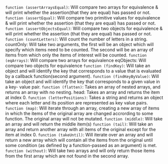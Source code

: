 `function (assertArraysEqual)`: Will compare two arrays for equivalence & will print whether the assertion(that they are equal) has passed or not.
`function (assertEqual)`: Will compare two primitive values for equivalence & will print whether the assertion (that they are equal) has passed or not.
`function (assertObjectsEqual)`: Will compare two objects for equivalence & will print whether the assertion (that they are equal) has passed or not.
`function (countLetters)`: Will count the number of letters in a string.
countOnly: Will take two arguments, the first will be an object which will specify which items need to be counted. The second will be an array of items from which only the items of interest will be counted.
`function (eqArrays)`: Will compare two arrays for equivalence
eqObjects: Will compare two objects for equivalence
`function (findKey)`: Will take an object and will identify the key that corresponds to a value that is evaluated by a callback function(second argument).
`function (findKeyByValue)`: Will take an object and will identify the key that corresponds to a given value in a key- value pair.
`function (flatten)`: Takes an array of nested arrays, and returns an array with no nesting.
head: Takes an array and returns the item at index 0.
`function (letterPositions)`: Takes a string and returns an object where each letter and its position are represented as key value pairs.
`function (map)`: Will iterate through an array, creating a new array of items in which the items of the original array are changed accrording to some function. The original array will not be mutated.
`function (middle)`: Will take an array and will return the middle item(s)
`function (tail)`: Will take an array and return another array with all items of the original except for the item at index 0.
`function (takeUntil)`: Will iterate over an array and will return a new array which will contain all the items from the original until some condition (as defined by a function-passed as an argument) is met.
`function (without)`: Will take two arrays and will only return those items from the first array which are not found in the second array.